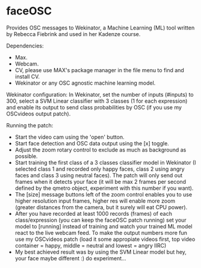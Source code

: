 # faceOSC

Provides OSC messages to Wekinator, a Machine Learning (ML) tool written by Rebecca Fiebrink and used in her Kadenze course.

Dependencies:
- Max.
- Webcam.
- CV, please use MAX's package manager in the file menu to find and install CV.
- Wekinator or any OSC agnostic machine learning model.

Wekinator configuration:
In Wekinator, set the number of inputs (#inputs) to 300, select a SVM Linear classifier with 3 classes (1 for each expression) and enable its output to send class probabilities by OSC (if you use my OSCvideos output patch).

Running the patch:
- Start the video cam using the 'open' button.
- Start face detection and OSC data output using the [x] toggle.
- Adjust the zoom rotary control to exclude as much as background as possible.
- Start training the first class of a 3 classes classifier model in Wekinator (I selected class 1 and recorded only happy faces, class 2 using angry faces and class 3 using neutral faces). The patch will only send out frames when it detects your face (it will be max 2 frames per second defined by the qmetro object, experiment with this number if you want).
- The [size] message buttons left of the zoom control enables you to use higher resolution input frames, higher res will enable more zoom (greater distances from the camera, but it surely will eat CPU power).
- After you have recorded at least 1000 records (frames) of each class/expression (you can keep the faceOSC patch running) set your model to [running] instead of training and watch your trained ML model react to the live webcam feed. To make the output numbers more fun use my OSCvideos patch (load it some appropiate videos first, top video container = happy, middle = neutral and lowest = angry IIRC)
- My best achieved result was by using the SVM Linear model but hey, your face maybe different :) do experiment...

